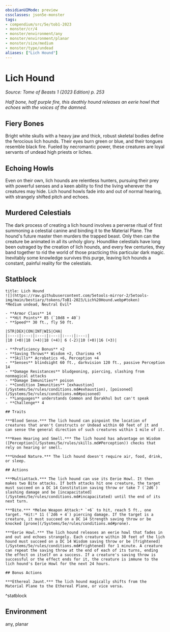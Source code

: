 ```yaml
---
obsidianUIMode: preview
cssclasses: json5e-monster
tags:
- compendium/src/5e/tob1-2023
- monster/cr/4
- monster/environment/any
- monster/environment/planar
- monster/size/medium
- monster/type/undead
aliases: ["Lich Hound"]
---
```

# Lich Hound
*Source: Tome of Beasts 1 (2023 Edition) p. 253*  

*Half bone, half purple fire, this deathly hound releases an eerie howl that echoes with the voices of the damned.*

## Fiery Bones

Bright white skulls with a heavy jaw and thick, robust skeletal bodies define the ferocious lich hounds. Their eyes burn green or blue, and their tongues resemble black fire. Fueled by necromantic power, these creatures are loyal servants of undead high priests or liches.

## Echoing Howls

Even on their own, lich hounds are relentless hunters, pursuing their prey with powerful senses and a keen ability to find the living wherever the creatures may hide. Lich hound howls fade into and out of normal hearing, with strangely shifted pitch and echoes.

## Murdered Celestials

The dark process of creating a lich hound involves a perverse ritual of first summoning a celestial canine and binding it to the Material Plane. The hound's future master then murders the trapped beast. Only then can the creature be animated in all its unholy glory. Houndlike celestials have long been outraged by the creation of lich hounds, and every few centuries, they band together to rid the world of those practicing this particular dark magic. Inevitably some knowledge survives this purge, leaving lich hounds a constant, painful reality for the celestials.

## Statblock

```ad-statblock
title: Lich Hound
![](https://raw.githubusercontent.com/5etools-mirror-2/5etools-img/main/bestiary/tokens/ToB1-2023/Lich%20Hound.webp#token)
*Medium undead, Neutral Evil*

- **Armor Class** 14
- **Hit Points** 85 (`10d8 + 40`)
- **Speed** 30 ft., fly 50 ft.

|STR|DEX|CON|INT|WIS|CHA|
|:---:|:---:|:---:|:---:|:---:|:---:|
|10 (+0)|18 (+4)|18 (+4)| 6 (-2)|10 (+0)|16 (+3)|

- **Proficiency Bonus** +2
- **Saving Throws** Wisdom +2, Charisma +5
- **Skills** Acrobatics +6, Perception +4
- **Senses** blindsight 60 ft., darkvision 120 ft., passive Perception 14
- **Damage Resistances** bludgeoning, piercing, slashing from nonmagical attacks
- **Damage Immunities** poison
- **Condition Immunities** [exhaustion](/Systems/5e/rules/conditions.md#exhaustion), [poisoned](/Systems/5e/rules/conditions.md#poisoned)
- **Languages** understands Common and Darakhul but can't speak
- **Challenge** 4

## Traits

***Blood Sense.*** The lich hound can pinpoint the location of creatures that aren't Constructs or Undead within 60 feet of it and can sense the general direction of such creatures within 1 mile of it.

***Keen Hearing and Smell.*** The lich hound has advantage on Wisdom ([Perception](/Systems/5e/rules/skills.md#Perception)) checks that rely on hearing or smell.

***Undead Nature.*** The lich hound doesn't require air, food, drink, or sleep.

## Actions

***Multiattack.*** The lich hound can use its Eerie Howl. It then makes two Bite attacks. If both attacks hit one creature, the target must succeed on a DC 14 Constitution saving throw or take 7 (`2d6`) slashing damage and be [incapacitated](/Systems/5e/rules/conditions.md#incapacitated) until the end of its next turn.

***Bite.*** *Melee Weapon Attack:* `+6` to hit, reach 5 ft., one target. *Hit:* 11 (`2d6 + 4`) piercing damage. If the target is a creature, it must succeed on a DC 14 Strength saving throw or be knocked [prone](/Systems/5e/rules/conditions.md#prone).

***Eerie Howl.*** The lich hound releases an eerie howl that fades in and out and echoes strangely. Each creature within 30 feet of the lich hound must succeed on a DC 14 Wisdom saving throw or be [frightened](/Systems/5e/rules/conditions.md#frightened) for 1 minute. A creature can repeat the saving throw at the end of each of its turns, ending the effect on itself on a success. If a creature's saving throw is successful or the effect ends for it, the creature is immune to the lich hound's Eerie Howl for the next 24 hours.

## Bonus Actions

***Ethereal Jaunt.*** The lich hound magically shifts from the Material Plane to the Ethereal Plane, or vice versa.
```
^statblock

## Environment

any, planar